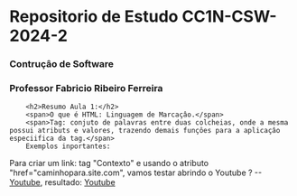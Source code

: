 
<!DOCTYPE html>
<html lang="en">
<head>
    <meta charset="UTF-8">
    <meta name="viewport" content="width=device-width, initial-scale=1.0">
    <link href="https://cdn.jsdelivr.net/npm/bootstrap@5.2.3/dist/css/bootstrap.min.css" rel="stylesheet" integrity="sha384-rbsA2VBKQhggwzxH7pPCaAqO46MgnOM80zW1RWuH61DGLwZJEdK2Kadq2F9CUG65" crossorigin="anonymous">
</head>
<body>
    <main class="justify-content-center align-itens-center">
    <h1><strong>Repositorio de Estudo CC1N-CSW-2024-2</strong></h1>
    <h3><span>Contruçâo de Software</span></h3>
    <h3 class="btn btn-dark">Professor Fabricio Ribeiro Ferreira</h3>

        <h2>Resumo Aula 1:</h2>
        <span>O que é HTML: Linguagem de Marcaçâo.</span>
        <span>Tag: conjuto de palavras entre duas colcheias, onde a mesma possui atributs e valores, trazendo demais funçôes para a aplicaçâo especiifica da tag.</span>
        Exemplos inportantes:
Para criar um link: tag "<a>Contexto</a>" e usando o atributo "href="caminhopara.site.com", vamos testar abrindo o Youtube ?
--<a href="https://www.youtube.com/">Youtube</a>, resultado:
<a href="https://www.youtube.com/">Youtube</a>


</main>

</body>

</html>

